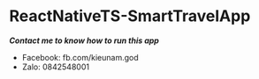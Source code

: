 # ReactNativeTS-SmartTravelApp

***Contact me to know how to run this app***
- Facebook: fb.com/kieunam.god
- Zalo: 0842548001
